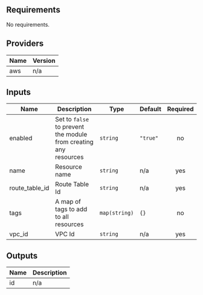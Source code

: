 ## Requirements

No requirements.

## Providers

| Name | Version |
|------|---------|
| aws | n/a |

## Inputs

| Name | Description | Type | Default | Required |
|------|-------------|------|---------|:--------:|
| enabled | Set to `false` to prevent the module from creating any resources | `string` | `"true"` | no |
| name | Resource name | `string` | n/a | yes |
| route\_table\_id | Route Table Id | `string` | n/a | yes |
| tags | A map of tags to add to all resources | `map(string)` | `{}` | no |
| vpc\_id | VPC Id | `string` | n/a | yes |

## Outputs

| Name | Description |
|------|-------------|
| id | n/a |
